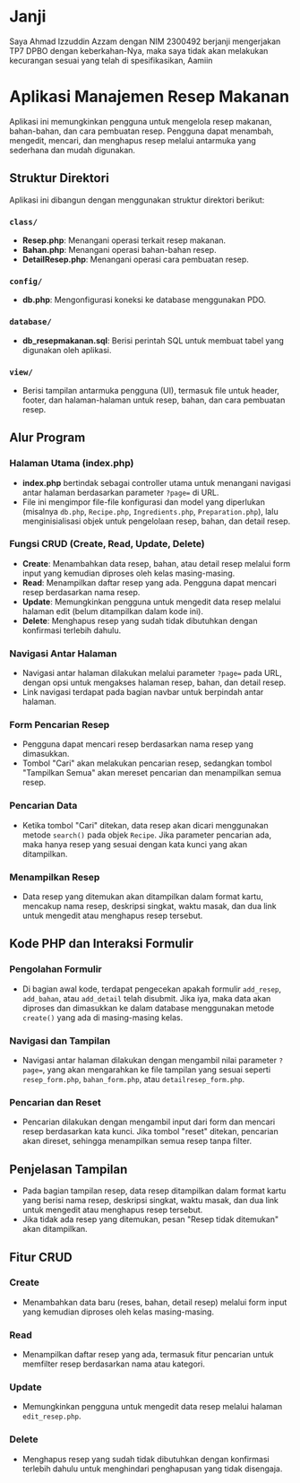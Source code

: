 # Janji
Saya Ahmad Izzuddin Azzam dengan NIM 2300492 berjanji mengerjakan TP7 DPBO dengan keberkahan-Nya, maka saya tidak akan melakukan kecurangan sesuai yang telah di spesifikasikan, Aamiin

# Aplikasi Manajemen Resep Makanan
Aplikasi ini memungkinkan pengguna untuk mengelola resep makanan, bahan-bahan, dan cara pembuatan resep. Pengguna dapat menambah, mengedit, mencari, dan menghapus resep melalui antarmuka yang sederhana dan mudah digunakan.

## Struktur Direktori
Aplikasi ini dibangun dengan menggunakan struktur direktori berikut:

### `class/`
- **Resep.php**: Menangani operasi terkait resep makanan.
- **Bahan.php**: Menangani operasi bahan-bahan resep.
- **DetailResep.php**: Menangani operasi cara pembuatan resep.

### `config/`
- **db.php**: Mengonfigurasi koneksi ke database menggunakan PDO.

### `database/`
- **db_resepmakanan.sql**: Berisi perintah SQL untuk membuat tabel yang digunakan oleh aplikasi.

### `view/`
- Berisi tampilan antarmuka pengguna (UI), termasuk file untuk header, footer, dan halaman-halaman untuk resep, bahan, dan cara pembuatan resep.

## Alur Program

### Halaman Utama (index.php)
- **index.php** bertindak sebagai controller utama untuk menangani navigasi antar halaman berdasarkan parameter `?page=` di URL.
- File ini mengimpor file-file konfigurasi dan model yang diperlukan (misalnya `db.php`, `Recipe.php`, `Ingredients.php`, `Preparation.php`), lalu menginisialisasi objek untuk pengelolaan resep, bahan, dan detail resep.

### Fungsi CRUD (Create, Read, Update, Delete)
- **Create**: Menambahkan data resep, bahan, atau detail resep melalui form input yang kemudian diproses oleh kelas masing-masing.
- **Read**: Menampilkan daftar resep yang ada. Pengguna dapat mencari resep berdasarkan nama resep.
- **Update**: Memungkinkan pengguna untuk mengedit data resep melalui halaman edit (belum ditampilkan dalam kode ini).
- **Delete**: Menghapus resep yang sudah tidak dibutuhkan dengan konfirmasi terlebih dahulu.

### Navigasi Antar Halaman
- Navigasi antar halaman dilakukan melalui parameter `?page=` pada URL, dengan opsi untuk mengakses halaman resep, bahan, dan detail resep.
- Link navigasi terdapat pada bagian navbar untuk berpindah antar halaman.

### Form Pencarian Resep
- Pengguna dapat mencari resep berdasarkan nama resep yang dimasukkan.
- Tombol "Cari" akan melakukan pencarian resep, sedangkan tombol "Tampilkan Semua" akan mereset pencarian dan menampilkan semua resep.

### Pencarian Data
- Ketika tombol "Cari" ditekan, data resep akan dicari menggunakan metode `search()` pada objek `Recipe`. Jika parameter pencarian ada, maka hanya resep yang sesuai dengan kata kunci yang akan ditampilkan.

### Menampilkan Resep
- Data resep yang ditemukan akan ditampilkan dalam format kartu, mencakup nama resep, deskripsi singkat, waktu masak, dan dua link untuk mengedit atau menghapus resep tersebut.

## Kode PHP dan Interaksi Formulir

### Pengolahan Formulir
- Di bagian awal kode, terdapat pengecekan apakah formulir `add_resep`, `add_bahan`, atau `add_detail` telah disubmit. Jika iya, maka data akan diproses dan dimasukkan ke dalam database menggunakan metode `create()` yang ada di masing-masing kelas.

### Navigasi dan Tampilan
- Navigasi antar halaman dilakukan dengan mengambil nilai parameter `?page=`, yang akan mengarahkan ke file tampilan yang sesuai seperti `resep_form.php`, `bahan_form.php`, atau `detailresep_form.php`.

### Pencarian dan Reset
- Pencarian dilakukan dengan mengambil input dari form dan mencari resep berdasarkan kata kunci. Jika tombol "reset" ditekan, pencarian akan direset, sehingga menampilkan semua resep tanpa filter.

## Penjelasan Tampilan

- Pada bagian tampilan resep, data resep ditampilkan dalam format kartu yang berisi nama resep, deskripsi singkat, waktu masak, dan dua link untuk mengedit atau menghapus resep tersebut.
- Jika tidak ada resep yang ditemukan, pesan "Resep tidak ditemukan" akan ditampilkan.

## Fitur CRUD

### Create
- Menambahkan data baru (reses, bahan, detail resep) melalui form input yang kemudian diproses oleh kelas masing-masing.

### Read
- Menampilkan daftar resep yang ada, termasuk fitur pencarian untuk memfilter resep berdasarkan nama atau kategori.

### Update
- Memungkinkan pengguna untuk mengedit data resep melalui halaman `edit_resep.php`.

### Delete
- Menghapus resep yang sudah tidak dibutuhkan dengan konfirmasi terlebih dahulu untuk menghindari penghapusan yang tidak disengaja.
